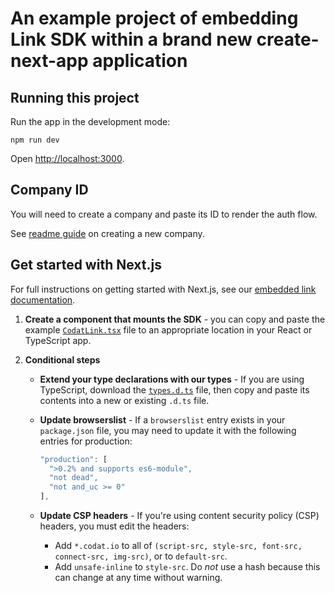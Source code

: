# An example project of embedding Link SDK within a brand new create-next-app application

## Running this project

Run the app in the development mode:

```npm run dev```

Open [http://localhost:3000](http://localhost:3000).

## Company ID

You will need to create a company and paste its ID to render the auth flow.

See <a href="https://github.com/codatio/sdk-link/tree/main#create-a-new-company" target="_blank">readme guide</a> on creating a new company.

## Get started with Next.js

For full instructions on getting started with Next.js, see our [embedded link documentation](https://docs.codat.io/auth-flow/authorize-embedded-link).

1. **Create a component that mounts the SDK** - you can copy and paste the example <a href="https://github.com/codatio/sdk-link/blob/main/snippets/CodatLink.tsx" target="_blank">`CodatLink.tsx`</a> file to an appropriate location in your React or TypeScript app.

2. **Conditional steps**
   
    - **Extend your type declarations with our types** - If you are using TypeScript, download the <a href="https://github.com/codatio/sdk-link/blob/main/snippets/types.d.ts" target="_blank"> `types.d.ts`</a> file, then copy and paste its contents into a new or existing `.d.ts` file.
    
    - **Update browserslist** - If a `browserslist` entry exists in your `package.json` file, you may need to update it with the following entries for production:

      ```js
      "production": [
        ">0.2% and supports es6-module",
        "not dead",
        "not and_uc >= 0"
      ],
      ```

    - **Update CSP headers** - If you're using content security policy (CSP) headers, you must edit the headers:

      - Add `*.codat.io` to all of `(script-src, style-src, font-src, connect-src, img-src)`, or to `default-src`.
      - Add `unsafe-inline` to `style-src`. Do _not_ use a hash because this can change at any time without warning.
